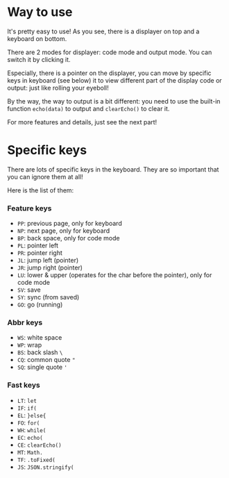 # Way to use

It's pretty easy to use! As you see, there is a displayer on top and a keyboard on bottom.

There are 2 modes for displayer: code mode and output mode. You can switch it by clicking it.

Especially, there is a pointer on the displayer, you can move by specific keys in keyboard (see below) it to view different part of the display code or output: just like rolling your eyeboll!

By the way, the way to output is a bit different: you need to use the built-in function `echo(data)` to output and `clearEcho()` to clear it.

For more features and details, just see the next part!

# Specific keys

There are lots of specific keys in the keyboard. They are so important that you can ignore them at all!

Here is the list of them:

### Feature keys
- `PP`: previous page, only for keyboard
- `NP`: next page, only for keyboard
- `BP`: back space, only for code mode
- `PL`: pointer left
- `PR`: pointer right
- `JL`: jump left (pointer)
- `JR`: jump right (pointer)
- `LU`: lower & upper (operates for the char before the pointer), only for code mode
- `SV`: save
- `SY`: sync (from saved)
- `GO`: go (running)

### Abbr keys
- `WS`: white space
- `WP`: wrap
- `BS`: back slash `\`
- `CQ`: common quote `"`
- `SQ`: single quote `'`

### Fast keys
- `LT`: `let `
- `IF`: `if(`
- `EL`: `}else{`
- `FO`: `for(`
- `WH`: `while(`
- `EC`: `echo(`
- `CE`: `clearEcho()`
- `MT`: `Math.`
- `TF`: `.toFixed(`
- `JS`: `JSON.stringify(`